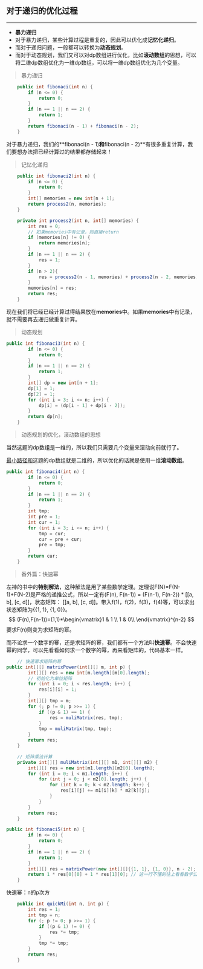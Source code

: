## 对于递归的优化过程

------



- **暴力递归**
- 对于暴力递归，某些计算过程是重复的，因此可以优化成**记忆化递归**。
- 而对于递归问题，一般都可以转换为**动态规划**。
- 而对于动态规划，我们又可以对dp数组进行优化，比如**滚动数组**的思想，可以将二维dp数组优化为一维dp数组，可以将一维dp数组优化为几个变量。



> 暴力递归

```java
	public int fibonaci(int n) {
        if (n <= 0) {
            return 0;
        }
        if (n == 1 || n == 2) {
            return 1;
        }
        return fibonaci(n - 1) + fibonaci(n - 2);
    }
```

对于暴力递归，我们的**fibonaci(n - 1)**和**fibonaci(n - 2)**有很多重复计算，我们要想办法把已经计算过的结果都存储起来！

> 记忆化递归

```java
	public int fibonaci2(int n) {
        if (n <= 0) {
            return 0;
        }
        int[] memories = new int[n + 1];
        return process2(n, memories);
    }

    private int process2(int n, int[] memories) {
        int res = 0;
        // 如果memories中有记录，则直接return
        if (memories[n] != 0) {
            return memories[n];
        }
        if (n == 1 || n == 2) {
            res = 1;
        }
        if (n > 2){
            res = process2(n - 1, memories) + process2(n - 2, memories);
        }
        memories[n] = res;
        return res;
    }
```

现在我们将已经已经计算过得结果放在**memories**中。如果**memories**中有记录，就不需要再去递归做重复计算。



> 动态规划

```java
public int fibonaci3(int n) {
        if (n <= 0) {
            return 0;
        }
        if (n == 1 || n == 2) {
            return 1;
        }
        int[] dp = new int[n + 1];
        dp[1] = 1;
        dp[2] = 1;
        for (int i = 3; i <= n; i++) {
            dp[i] = (dp[i - 1] + dp[i - 2]);
        }
        return dp[n];
    }
```



> 动态规划的优化，滚动数组的思想

当然这题的dp数组是一维的，所以我们只需要几个变量来滚动向前就行了。

[最小路径和](https://leetcode-cn.com/problems/minimum-path-sum/)这题的dp数组就是二维的，所以优化的话就是使用一维**滚动数组**。

```java
public int fibonaci4(int n) {
        if (n <= 0) {
            return 0;
        }
        if (n == 1 || n == 2) {
            return 1;
        }
        int tmp;
        int pre = 1;
        int cur = 1;
        for (int i = 3; i <= n; i++) {
            tmp = cur;
            cur = pre + cur;
            pre = tmp;
        }
        return cur;
    }
```



> 番外篇：快速幂

左神的书中的**特别解法**，这种解法是用了某些数学定理。定理说F(N)=F(N-1)+F(N-2)是严格的递推公式，所以一定有(F(n), F(n-1)) = (F(n-1), F(n-2)) * [[a, b], [c, d]]，状态矩阵： [[a, b], [c, d]]。带入f(1)，f(2)，f(3)，f(4)等，可以求出状态矩阵为{{1, 1}, {1, 0}}。
$$
(F(n),F(n-1))=(1,1)*\begin{vmatrix}1 & 1 \\ 1 & 0\\ \end{vmatrix}^{n-2}
$$
要求F(n)则变为求矩阵的幂。

而不论求一个数字的幂，还是求矩阵的幂，我们都有一个方法叫**快速幂**。不会快速幂的同学，可以先看看如何求一个数字的幂，再来看矩阵的，代码基本一样。

```java
	// 快速幂求矩阵的幂
public int[][] matrixPower(int[][] m, int p) {
        int[][] res = new int[m.length][m[0].length];
        // 初始化为单位矩阵
        for (int i = 0; i < res.length; i++) {
            res[i][i] = 1;
        }
        int[][] tmp = m;
        for (; p != 0; p >>= 1) {
            if ((p & 1) == 1) {
                res = muliMatrix(res, tmp);
            }
            tmp = muliMatrix(tmp, tmp);
        }
        return res;
    }

    // 矩阵乘法计算
    private int[][] muliMatrix(int[][] m1, int[][] m2) {
        int[][] res = new int[m1.length][m2[0].length];
        for (int i = 0; i < m1.length; i++) {
            for (int j = 0; j < m2[0].length; j++) {
                for (int k = 0; k < m2.length; k++) {
                    res[i][j] += m1[i][k] * m2[k][j];
                }
            }
        }
        return res;
    }
```

```java
public int fibonaci5(int n) {
        if (n <= 0) {
            return 0;
        }
        if (n == 1 || n == 2) {
            return 1;
        }
        int[][] res = matrixPower(new int[][]{{1, 1}, {1, 0}}, n - 2);
        return 1 * res[0][0] + 1 * res[1][0]; // 这一行不懂的往上看看数学公式。
    }
```



快速幂：n的p次方

```java
    public int quickMi(int n, int p) {
        int res = 1;
        int tmp = n;
        for (; p != 0; p >>= 1) {
            if ((p & 1) != 0) {
                res *= tmp;
            }
            tmp *= tmp;
        }
        return res;
    }
```

